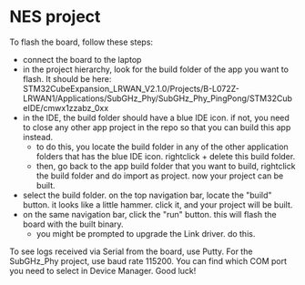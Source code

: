 # NES project

To flash the board, follow these steps:
- connect the board to the laptop
- in the project hierarchy, look for the build folder of the app you want to flash. It should be here:
STM32CubeExpansion_LRWAN_V2.1.0/Projects/B-L072Z-LRWAN1/Applications/SubGHz_Phy/SubGHz_Phy_PingPong/STM32CubeIDE/cmwx1zzabz_0xx
- in the IDE, the build folder should have a blue IDE icon. if not, you need to close any other app project in the repo so that you can build this app instead.
    - to do this, you locate the build folder in any of the other application folders that has the blue IDE icon. rightclick + delete this build folder. 
    - then, go back to the app build folder that you want to build, rightclick the build folder and do import as project. now your project can be built.
- select the build folder. on the top navigation bar, locate the "build" button. it looks like a little hammer. click it, and your project will be built.
- on the same navigation bar, click the "run" button. this will flash the board with the built binary. 
    - you might be prompted to upgrade the Link driver. do this.

To see logs received via Serial from the board, use Putty. For the SubGHz_Phy project, use baud rate 115200. You can find which COM port you need to select in
Device Manager. Good luck!
